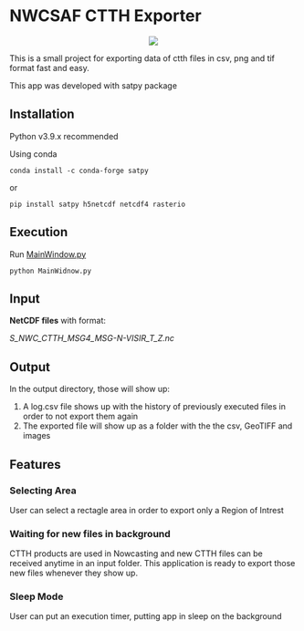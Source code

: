 # NWCSAF CTTH Exporter

<p align="center">
    <img src=ctth_exporter/nwcsaf_icon_no_background.ico>
</p>

This is a small project for exporting data of ctth files in csv, png and tif format fast and easy.

This app was developed with satpy package

## Installation
Python v3.9.x recommended


Using conda
```
conda install -c conda-forge satpy
```
or
```
pip install satpy h5netcdf netcdf4 rasterio 
```

## Execution
Run [MainWindow.py](ctth_exporter/MainWindow.py)

```python MainWidnow.py```

## Input

**NetCDF files** with format:

*S_NWC_CTTH_MSG4_MSG-N-VISIR_T_Z.nc*

## Output

In the output directory, those will show up:

1) A log.csv file shows up with the history of previously executed files in order to not export them again
2) The exported file will show up as a folder with the the csv, GeoTIFF and images

## Features
### **Selecting Area**
User can select a rectagle area in order to export only a Region of Intrest

### **Waiting for new files in background**
CTTH products are used in Nowcasting and new CTTH files can be received anytime in an input folder. This application is ready to export those new files whenever they show up.

### **Sleep Mode**
User can put an execution timer, putting app in sleep on the background
